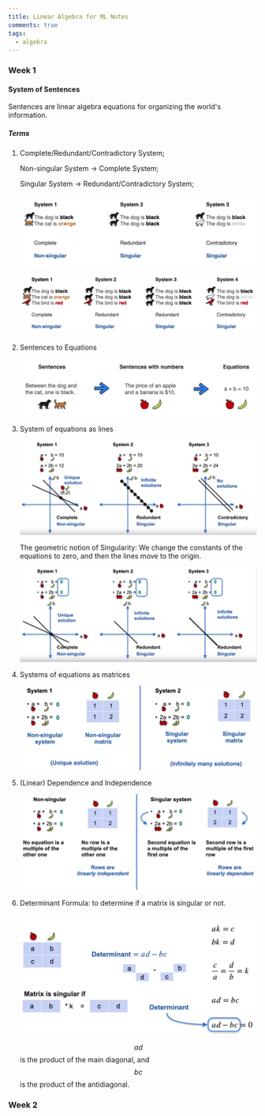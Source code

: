 ```yaml
---
title: Linear Algebra for ML Notes
comments: true
tags:
  - algebra
---
```




### Week 1

#### System of Sentences

Sentences are linear algebra equations for organizing the world's information.

##### Terms

1. Complete/Redundant/Contradictory System;

   Non-singular System -> Complete System;

   Singular System -> Redundant/Contradictory System;

   ![image-20230822215940482](../../../public/img/image-20230822215940482.png)

   ![image-20230822220235281](../../../public/img/image-20230822220235281.png)

   

2. Sentences to Equations

   ![image-20230822220352131](../../../public/img/image-20230822220352131.png)

   

3. System of equations as lines

   ![image-20230822221317778](../../../public/img/image-20230822221317778.png)

   The geometric notion of Singularity: We change the constants of the equations to zero, and then the lines move to the origin.

   ![image-20230822231234363](../../../public/img/image-20230822231234363.png)

   

4. Systems of equations as matrices

   ![image-20230822231753952](../../../public/img/image-20230822231753952.png)

   

5. (Linear) Dependence and Independence

   ![image-20230822231940545](../../../public/img/image-20230822231940545.png)



6. Determinant Formula: to determine if a matrix is singular or not.

   ![image-20230822232328322](../../../public/img/image-20230822232328322.png)

   $$ad$$ is the product of the main diagonal, and $$bc$$ is the product of the antidiagonal.



### Week 2

